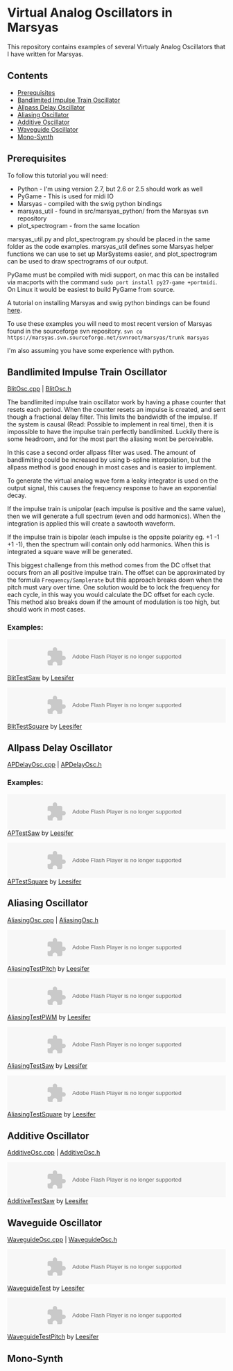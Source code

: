 Virtual Analog Oscillators in Marsyas
==========================================================

This repository contains examples of several Virtualy Analog Oscillators that I
have written for Marsyas.

Contents
--------

* [Prerequisites](README.md#prerequisites)
* [Bandlimited Impulse Train Oscillator](README.md#bandlimited-impulse-train-oscillator)
* [Allpass Delay Oscillator](README.md#allpass-delay-oscillator)
* [Aliasing Oscillator](README.md#aliasing-oscillator)
* [Additive Oscillator](README.md#additive-oscillator)
* [Waveguide Oscillator](README.md#waveguide-oscillator)
* [Mono-Synth](README.md#mono-synth)


Prerequisites
-------------
To follow this tutorial you will need:

+ Python - I'm using version 2.7, but 2.6 or 2.5 should work as well
+ PyGame - This is used for midi IO
+ Marsyas - compiled with the swig python bindings
+ marsyas_util - found in src/marsyas_python/ from the Marsyas svn repository
+ plot_spectrogram - from the same location

marsyas_util.py and plot_spectrogram.py should be placed in the same folder as
the code examples.  marsyas_util defines some Marsyas helper functions we can
use to set up MarSystems easier, and plot_spectrogram can be used to draw
spectrograms of our output.

PyGame must be compiled with midi support, on mac this can be installed via
macports with the command `sudo port install py27-game +portmidi`. On Linux it
would be easiest to build PyGame from source.  

A tutorial on installing Marsyas and swig python bindings can be found
[here](http://marsology.blogspot.ca/2011/09/installing-marsyas-with-python-bindings.html).

To use these examples you will need to most recent version of Marsyas found in
the sourceforge svn repository.
` svn co https://marsyas.svn.sourceforge.net/svnroot/marsyas/trunk marsyas `

I'm also assuming you have some experience with python.

Bandlimited Impulse Train Oscillator
------------------------------------
[BlitOsc.cpp](http://marsyas.svn.sourceforge.net/viewvc/marsyas/trunk/src/marsyas/BlitOsc.cpp?revision=4803&view=markup)
|
[BlitOsc.h](http://marsyas.svn.sourceforge.net/viewvc/marsyas/trunk/src/marsyas/BlitOsc.h?revision=4803&view=markup)

The bandlimited impulse train oscillator work by having a phase counter that
resets each period. When the counter resets an impulse is created, and sent
though a fractional delay filter. This limits the bandwidth of the impulse. If
the system is causal (Read: Possible to implement in real time), then it is
impossible to have the impulse train perfectly bandlimited. Luckily there is
some headroom, and for the most part the aliasing wont be perceivable.

In this case a second order allpass filter was used. The amount of bandlimiting
could be increased by using b-spline interpolation, but the allpass method is
good enough in most cases and is easier to implement.  

To generate the virtual analog wave form a leaky integrator is used on the
output signal, this causes the frequency response to have an exponential decay.  

If the impulse train is unipolar (each impulse is positive and the same value),
then we will generate a full spectrum (even and odd harmonics). When the
integration is applied this will create a sawtooth waveform. 

If the impulse train is bipolar (each impulse is the oppsite polarity eg. +1 -1
+1 -1), then the spectrum will contain only odd harmonics. When this is
integrated a square wave will be generated.

This biggest challenge from this method comes from the DC offset that occurs
from an all positive impulse train. The offset can be approximated by the
formula `Frequency/Samplerate` but this approach breaks down when the pitch
must vary over time. One solution would be to lock the frequency for each
cycle, in this way you would calculate the DC offset for each cycle. This 
method also breaks down if the amount of modulation is too high, but should
work in most cases.

### Examples:

<object height="81" width="100%"> <param name="movie" value="https://player.soundcloud.com/player.swf?url=http%3A%2F%2Fapi.soundcloud.com%2Ftracks%2F55462394"></param> <param name="allowscriptaccess" value="always"></param> <embed allowscriptaccess="always" height="81" src="https://player.soundcloud.com/player.swf?url=http%3A%2F%2Fapi.soundcloud.com%2Ftracks%2F55462394" type="application/x-shockwave-flash" width="100%"></embed> </object>  <span><a href="http://soundcloud.com/lee-daniel-gauthier/blittestsaw">BlitTestSaw</a> by <a href="http://soundcloud.com/lee-daniel-gauthier">Leesifer</a></span> 

<object height="81" width="100%"> <param name="movie" value="https://player.soundcloud.com/player.swf?url=http%3A%2F%2Fapi.soundcloud.com%2Ftracks%2F55462396"></param> <param name="allowscriptaccess" value="always"></param> <embed allowscriptaccess="always" height="81" src="https://player.soundcloud.com/player.swf?url=http%3A%2F%2Fapi.soundcloud.com%2Ftracks%2F55462396" type="application/x-shockwave-flash" width="100%"></embed> </object>  <span><a href="http://soundcloud.com/lee-daniel-gauthier/blittestsquare">BlitTestSquare</a> by <a href="http://soundcloud.com/lee-daniel-gauthier">Leesifer</a></span> 

Allpass Delay Oscillator
------------------------
[APDelayOsc.cpp](http://marsyas.svn.sourceforge.net/viewvc/marsyas/trunk/src/marsyas/APDelayOsc.cpp?revision=4803&view=markup)
|
[APDelayOsc.h](http://marsyas.svn.sourceforge.net/viewvc/marsyas/trunk/src/marsyas/APDelayOsc.h?revision=4803&view=markup)

### Examples:

<object height="81" width="100%"> <param name="movie" value="https://player.soundcloud.com/player.swf?url=http%3A%2F%2Fapi.soundcloud.com%2Ftracks%2F55462392"></param> <param name="allowscriptaccess" value="always"></param> <embed allowscriptaccess="always" height="81" src="https://player.soundcloud.com/player.swf?url=http%3A%2F%2Fapi.soundcloud.com%2Ftracks%2F55462392" type="application/x-shockwave-flash" width="100%"></embed> </object>  <span><a href="http://soundcloud.com/lee-daniel-gauthier/aptestsaw">APTestSaw</a> by <a href="http://soundcloud.com/lee-daniel-gauthier">Leesifer</a></span> 

<object height="81" width="100%"> <param name="movie" value="https://player.soundcloud.com/player.swf?url=http%3A%2F%2Fapi.soundcloud.com%2Ftracks%2F55462393"></param> <param name="allowscriptaccess" value="always"></param> <embed allowscriptaccess="always" height="81" src="https://player.soundcloud.com/player.swf?url=http%3A%2F%2Fapi.soundcloud.com%2Ftracks%2F55462393" type="application/x-shockwave-flash" width="100%"></embed> </object>  <span><a href="http://soundcloud.com/lee-daniel-gauthier/aptestsquare">APTestSquare</a> by <a href="http://soundcloud.com/lee-daniel-gauthier">Leesifer</a></span>

Aliasing Oscillator
-------------------
[AliasingOsc.cpp](http://marsyas.svn.sourceforge.net/viewvc/marsyas/trunk/src/marsyas/AliasingOsc.cpp?revision=4803&view=markup)
|
[AliasingOsc.h](http://marsyas.svn.sourceforge.net/viewvc/marsyas/trunk/src/marsyas/AliasingOsc.h?revision=4803&view=markup)

<object height="81" width="100%"> <param name="movie" value="https://player.soundcloud.com/player.swf?url=http%3A%2F%2Fapi.soundcloud.com%2Ftracks%2F55462388"></param> <param name="allowscriptaccess" value="always"></param> <embed allowscriptaccess="always" height="81" src="https://player.soundcloud.com/player.swf?url=http%3A%2F%2Fapi.soundcloud.com%2Ftracks%2F55462388" type="application/x-shockwave-flash" width="100%"></embed> </object>  <span><a href="http://soundcloud.com/lee-daniel-gauthier/aliasingtestpitch">AliasingTestPitch</a> by <a href="http://soundcloud.com/lee-daniel-gauthier">Leesifer</a></span> 

<object height="81" width="100%"> <param name="movie" value="https://player.soundcloud.com/player.swf?url=http%3A%2F%2Fapi.soundcloud.com%2Ftracks%2F55462389"></param> <param name="allowscriptaccess" value="always"></param> <embed allowscriptaccess="always" height="81" src="https://player.soundcloud.com/player.swf?url=http%3A%2F%2Fapi.soundcloud.com%2Ftracks%2F55462389" type="application/x-shockwave-flash" width="100%"></embed> </object>  <span><a href="http://soundcloud.com/lee-daniel-gauthier/aliasingtestpwm">AliasingTestPWM</a> by <a href="http://soundcloud.com/lee-daniel-gauthier">Leesifer</a></span>

<object height="81" width="100%"> <param name="movie" value="https://player.soundcloud.com/player.swf?url=http%3A%2F%2Fapi.soundcloud.com%2Ftracks%2F55462390"></param> <param name="allowscriptaccess" value="always"></param> <embed allowscriptaccess="always" height="81" src="https://player.soundcloud.com/player.swf?url=http%3A%2F%2Fapi.soundcloud.com%2Ftracks%2F55462390" type="application/x-shockwave-flash" width="100%"></embed> </object>  <span><a href="http://soundcloud.com/lee-daniel-gauthier/aliasingtestsaw">AliasingTestSaw</a> by <a href="http://soundcloud.com/lee-daniel-gauthier">Leesifer</a></span>

<object height="81" width="100%"> <param name="movie" value="https://player.soundcloud.com/player.swf?url=http%3A%2F%2Fapi.soundcloud.com%2Ftracks%2F55462391"></param> <param name="allowscriptaccess" value="always"></param> <embed allowscriptaccess="always" height="81" src="https://player.soundcloud.com/player.swf?url=http%3A%2F%2Fapi.soundcloud.com%2Ftracks%2F55462391" type="application/x-shockwave-flash" width="100%"></embed> </object>  <span><a href="http://soundcloud.com/lee-daniel-gauthier/aliasingtestsquare">AliasingTestSquare</a> by <a href="http://soundcloud.com/lee-daniel-gauthier">Leesifer</a></span>

Additive Oscillator
-------------------
[AdditiveOsc.cpp](http://marsyas.svn.sourceforge.net/viewvc/marsyas/trunk/src/marsyas/AdditiveOsc.cpp?revision=4803&view=markup)
|
[AdditiveOsc.h](http://marsyas.svn.sourceforge.net/viewvc/marsyas/trunk/src/marsyas/AdditiveOsc.h?revision=4803&view=markup)

<object height="81" width="100%"> <param name="movie" value="https://player.soundcloud.com/player.swf?url=http%3A%2F%2Fapi.soundcloud.com%2Ftracks%2F55462387"></param> <param name="allowscriptaccess" value="always"></param> <embed allowscriptaccess="always" height="81" src="https://player.soundcloud.com/player.swf?url=http%3A%2F%2Fapi.soundcloud.com%2Ftracks%2F55462387" type="application/x-shockwave-flash" width="100%"></embed> </object>  <span><a href="http://soundcloud.com/lee-daniel-gauthier/additivetestsaw">AdditiveTestSaw</a> by <a href="http://soundcloud.com/lee-daniel-gauthier">Leesifer</a></span>

Waveguide Oscillator
--------------------
[WaveguideOsc.cpp](http://marsyas.svn.sourceforge.net/viewvc/marsyas/trunk/src/marsyas/WaveguideOsc.cpp?revision=4803&view=markup)
|
[WaveguideOsc.h](http://marsyas.svn.sourceforge.net/viewvc/marsyas/trunk/src/marsyas/WaveguideOsc.h?revision=4803&view=markup)

<object height="81" width="100%"> <param name="movie" value="https://player.soundcloud.com/player.swf?url=http%3A%2F%2Fapi.soundcloud.com%2Ftracks%2F55462398"></param> <param name="allowscriptaccess" value="always"></param> <embed allowscriptaccess="always" height="81" src="https://player.soundcloud.com/player.swf?url=http%3A%2F%2Fapi.soundcloud.com%2Ftracks%2F55462398" type="application/x-shockwave-flash" width="100%"></embed> </object>  <span><a href="http://soundcloud.com/lee-daniel-gauthier/waveguidetest">WaveguideTest</a> by <a href="http://soundcloud.com/lee-daniel-gauthier">Leesifer</a></span> 

<object height="81" width="100%"> <param name="movie" value="https://player.soundcloud.com/player.swf?url=http%3A%2F%2Fapi.soundcloud.com%2Ftracks%2F55462399"></param> <param name="allowscriptaccess" value="always"></param> <embed allowscriptaccess="always" height="81" src="https://player.soundcloud.com/player.swf?url=http%3A%2F%2Fapi.soundcloud.com%2Ftracks%2F55462399" type="application/x-shockwave-flash" width="100%"></embed> </object>  <span><a href="http://soundcloud.com/lee-daniel-gauthier/waveguidetestpitch">WaveguideTestPitch</a> by <a href="http://soundcloud.com/lee-daniel-gauthier">Leesifer</a></span>

Mono-Synth
----------
